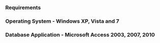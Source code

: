 ###  Requirements
### Operating System      - Windows XP, Vista and 7 
### Database Application  - Microsoft Access 2003, 2007, 2010
